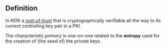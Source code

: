 ## Definition
In KERI a [root-of-trust](root-of-trust.md) that is cryptographically verifiable all the way to its current controlling key pair in a PKI. 

The characteristic _primary_ is one-on-one related to the **entropy** used for the creation of (the seed of) the private keys.

